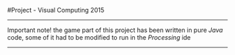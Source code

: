 #Project - Visual Computing 2015
___________________________________

Important note!
the game part of this project has been written in pure _Java_ code, some of it had to be modified to run in the _Processing_ ide
_____________
